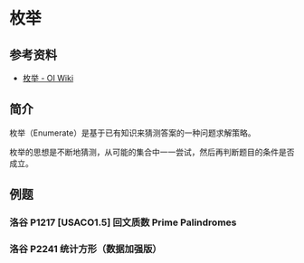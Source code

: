 # 枚举

## 参考资料

- [枚举 - OI Wiki](https://oi-wiki.org/basic/enumerate/)

## 简介

枚举（Enumerate）是基于已有知识来猜测答案的一种问题求解策略。

枚举的思想是不断地猜测，从可能的集合中一一尝试，然后再判断题目的条件是否成立。

## 例题

### 洛谷 P1217 [USACO1.5] 回文质数 Prime Palindromes

<Problem id="P1217" />

### 洛谷 P2241 统计方形（数据加强版）

<Problem id="P2241" />
